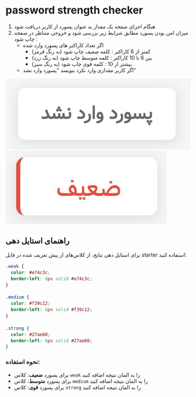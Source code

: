 # password strength checker

1. هنگام اجرای صفحه یک مقدار به عنوان پسورد از کاربر دریافت شود
2. میزان امن بودن پسورد مطابق شرایط زیر بررسی شود و خروجی متناظر در صفحه چاپ شود :
   - اگر تعداد کاراکتر های پسورد وارد شده
     - کمتر از 6 کاراکتر : کلمه ضعیف چاپ شود (به رنگ قرمز)
     - بین 6 تا 10 کاراکتر : کلمه متوسط چاپ شود (به رنگ زرد)
     - بیشتر از 10 : کلمه قوی چاپ شود (به رنگ سبز)
   - اگر کاربر مقداری وارد نکرد بنویسد "پسورد وارد نشد"

![](starter/ui-1.png)
![](starter/ui-2.png)

## راهنمای استایل دهی

برای استایل دهی نتایج، از کلاس‌های از پیش تعریف شده در فایل starter استفاده کنید:

```css
.weak {
  color: #e74c3c;
  border-left: 6px solid #e74c3c;
}

.medium {
  color: #f39c12;
  border-left: 6px solid #f39c12;
}

.strong {
  color: #27ae60;
  border-left: 6px solid #27ae60;
}
```

### نحوه استفاده:

- برای پسورد **ضعیف**: کلاس `weak` را به المان نتیجه اضافه کنید
- برای پسورد **متوسط**: کلاس `medium` را به المان نتیجه اضافه کنید
- برای پسورد **قوی**: کلاس `strong` را به المان نتیجه اضافه کنید
